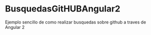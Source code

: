 # BusquedasGitHUBAngular2
Ejemplo sencillo de como realizar busquedas sobre github a traves de Angular 2
